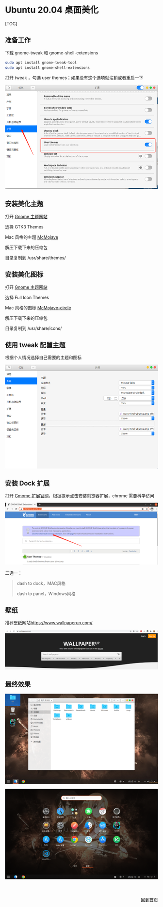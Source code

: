 # Ubuntu 20.04 桌面美化

[TOC]

## 准备工作

下载 gnome-tweak 和 gnome-shell-extensions

```bash
sudo apt install gnome-tweak-tool
sudo apt install gnome-shell-extensions
```

打开 tweak ，勾选 user themes；如果没有这个选项就注销或者重启一下

![01](img/002/01.png)

## 安装美化主题

打开 [Gnome 主题网站](https://www.gnome-look.org/)

选择 GTK3 Themes

Mac 风格的主题 [McMojave](https://www.gnome-look.org/p/1275087/)

解压下载下来的压缩包

目录复制到 /usr/share/themes/



## 安装美化图标

打开 [Gnome 主题网站](https://www.gnome-look.org/)

选择 Full Icon Themes

Mac 风格的图标 [McMojave-circle](https://www.gnome-look.org/p/1305429/)

解压下载下来的压缩包

目录复制到 /usr/share/icons/



## 使用 tweak 配置主题

根据个人情况选择自己需要的主题和图标


![02](img/002/02.png)


## 安装 Dock 扩展

打开 [Gmome 扩展官网](https://extensions.gnome.org/)，根据提示点击安装浏览器扩展，chrome 需要科学访问

<img src="img/002/03.png">

二选一：

> dash to dock，MAC风格
> 
> dash to panel，Windows风格



## 壁纸

推荐壁纸网站<https://www.wallpaperup.com/>

![06](img/002/06.png)


## 最终效果

![04](img/002/04.png)


![05](img/002/05.png)



<p align="right" style="padding-top:40px"><a href="https://zcteo.github.io/">回到首页</a></p>